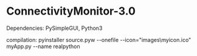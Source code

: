 # ConnectivityMonitor-3.0

Dependencies: PySimpleGUI, Python3

compilation: pyinstaller source.pyw --onefile --icon="images\myicon.ico" myApp.py --name realpython

